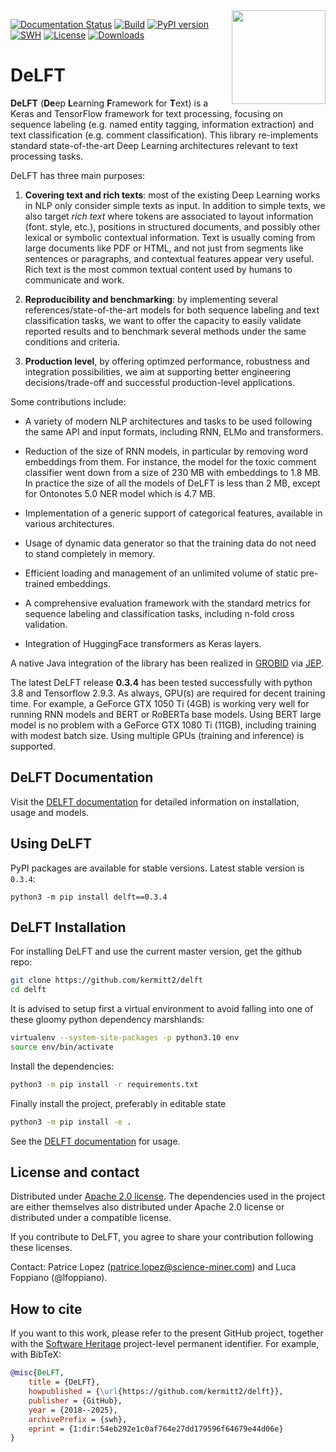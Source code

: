 <img align="right" width="150" height="150" src="doc/cat-delft-small.jpg">

[![Documentation Status](https://readthedocs.org/projects/delft/badge/?version=latest)](https://readthedocs.org/projects/delft/?badge=latest)
[![Build](https://github.com/kermitt2/delft/actions/workflows/ci-build-unstable.yml/badge.svg)](https://github.com/kermitt2/delft/actions/workflows/ci-build-unstable.yml)
[![PyPI version](https://badge.fury.io/py/delft.svg)](https://badge.fury.io/py/delft)
[![SWH](https://archive.softwareheritage.org/badge/origin/https://github.com/kermitt2/delft/)](https://archive.softwareheritage.org/browse/origin/https://github.com/kermitt2/delft/)
[![License](http://img.shields.io/:license-apache-blue.svg)](http://www.apache.org/licenses/LICENSE-2.0.html)
[![Downloads](https://static.pepy.tech/badge/delft)](https://pepy.tech/project/delft)


# DeLFT

__DeLFT__ (**De**ep **L**earning **F**ramework for **T**ext) is a Keras and TensorFlow framework for text processing, focusing on sequence labeling (e.g. named entity tagging, information extraction) and text classification (e.g. comment classification). This library re-implements standard state-of-the-art Deep Learning architectures relevant to text processing tasks.  

DeLFT has three main purposes: 

1. __Covering text and rich texts__: most of the existing Deep Learning works in NLP only consider simple texts as input. In addition to simple texts, we also target _rich text_ where tokens are associated to layout information (font. style, etc.), positions in structured documents, and possibly other lexical or symbolic contextual information. Text is usually coming from large documents like PDF or HTML, and not just from segments like sentences or paragraphs, and contextual features appear very useful. Rich text is the most common textual content used by humans to communicate and work.

2. __Reproducibility and benchmarking__: by implementing several references/state-of-the-art models for both sequence labeling and text classification tasks, we want to offer the capacity to easily validate reported results and to benchmark several methods under the same conditions and criteria.

3. __Production level__, by offering optimzed performance, robustness and integration possibilities, we aim at supporting better engineering decisions/trade-off and successful production-level applications. 

Some contributions include: 

* A variety of modern NLP architectures and tasks to be used following the same API and input formats, including RNN, ELMo and transformers.

* Reduction of the size of RNN models, in particular by removing word embeddings from them. For instance, the model for the toxic comment classifier went down from a size of 230 MB with embeddings to 1.8 MB. In practice the size of all the models of DeLFT is less than 2 MB, except for Ontonotes 5.0 NER model which is 4.7 MB.

* Implementation of a generic support of categorical features, available in various architectures. 

* Usage of dynamic data generator so that the training data do not need to stand completely in memory.

* Efficient loading and management of an unlimited volume of static pre-trained embeddings.

* A comprehensive evaluation framework with the standard metrics for sequence labeling and classification tasks, including n-fold cross validation. 

* Integration of HuggingFace transformers as Keras layers.

A native Java integration of the library has been realized in [GROBID](https://github.com/kermitt2/grobid) via [JEP](https://github.com/ninia/jep).

The latest DeLFT release __0.3.4__ has been tested successfully with python 3.8 and Tensorflow 2.9.3. As always, GPU(s) are required for decent training time. For example, a GeForce GTX 1050 Ti (4GB) is working very well for running RNN models and BERT or RoBERTa base models. Using BERT large model is no problem with a GeForce GTX 1080 Ti (11GB), including training with modest batch size. Using multiple GPUs (training and inference) is supported.

## DeLFT Documentation

Visit the [DELFT documentation](https://delft.readthedocs.io) for detailed information on installation, usage and models.

## Using DeLFT 

PyPI packages are available for stable versions. Latest stable version is `0.3.4`:

```
python3 -m pip install delft==0.3.4
```

## DeLFT Installation

For installing DeLFT and use the current master version, get the github repo:

```sh
git clone https://github.com/kermitt2/delft
cd delft
```

It is advised to setup first a virtual environment to avoid falling into one of these gloomy python dependency marshlands:

```sh
virtualenv --system-site-packages -p python3.10 env
source env/bin/activate
```

Install the dependencies:

```sh
python3 -m pip install -r requirements.txt
```

Finally install the project, preferably in editable state

```sh
python3 -m pip install -e .
```

See the [DELFT documentation](https://delft.readthedocs.io) for usage. 

## License and contact

Distributed under [Apache 2.0 license](http://www.apache.org/licenses/LICENSE-2.0). The dependencies used in the project are either themselves also distributed under Apache 2.0 license or distributed under a compatible license.

If you contribute to DeLFT, you agree to share your contribution following these licenses. 

Contact: Patrice Lopez (<patrice.lopez@science-miner.com>) and Luca Foppiano (@lfoppiano).

## How to cite

If you want to this work, please refer to the present GitHub project, together with the [Software Heritage](https://www.softwareheritage.org/) project-level permanent identifier. For example, with BibTeX:

```bibtex
@misc{DeLFT,
    title = {DeLFT},
    howpublished = {\url{https://github.com/kermitt2/delft}},
    publisher = {GitHub},
    year = {2018--2025},
    archivePrefix = {swh},
    eprint = {1:dir:54eb292e1c0af764e27dd179596f64679e44d06e}
}
```
